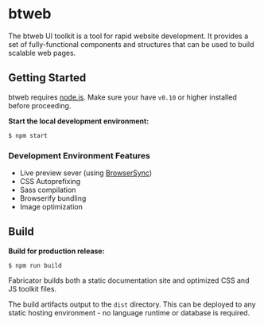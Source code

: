 # btweb

The btweb UI toolkit is a tool for rapid website development. It provides a set of fully-functional components and structures that can be used to build scalable web pages.

## Getting Started

btweb requires [node.js](http://nodejs.org). Make sure your have `v0.10` or higher installed before proceeding.

**Start the local development environment:**

`$ npm start`

### Development Environment Features

- Live preview sever (using [BrowserSync](http://www.browsersync.io/))
- CSS Autoprefixing
- Sass compilation
- Browserify bundling
- Image optimization

## Build

**Build for production release:**

`$ npm run build`

Fabricator builds both a static documentation site and optimized CSS and JS toolkit files.

The build artifacts output to the `dist` directory. This can be deployed to any static hosting environment - no language runtime or database is required.
